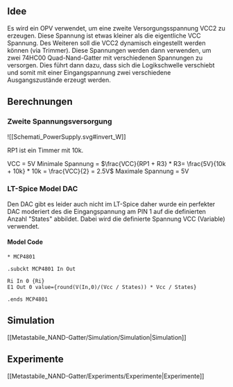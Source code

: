 ## Idee

Es wird ein OPV verwendet, um eine zweite Versorgungsspannung VCC2 zu erzeugen. Diese Spannung ist etwas kleiner als die eigentliche VCC Spannung. Des Weiteren soll die VCC2  dynamisch eingestellt werden können (via Trimmer).
Diese Spannungen werden dann verwenden, um zwei 74HC00 Quad-Nand-Gatter mit verschiedenen Spannungen zu versorgen. Dies führt dann dazu, dass sich die Logikschwelle verschiebt und somit mit einer Eingangspannung zwei verschiedene Ausgangszustände erzeugt werden. 

## Berechnungen

### Zweite Spannungsversorgung

![[Schemati_PowerSupply.svg#invert_W]]

RP1 ist ein Timmer mit 10k.

VCC = 5V
Minimale Spannung = $\frac{VCC}{RP1 + R3} * R3= \frac{5V}{10k + 10k} * 10k = \frac{VCC}{2} = 2.5V$ 
Maximale Spannung = 5V


### LT-Spice Model DAC

Den DAC gibt es leider auch nicht im LT-Spice daher wurde ein perfekter DAC moderiert des die Eingangspannung am PIN 1 auf die definierten Anzahl "States" abbildet. Dabei wird die definierte Spannung VCC (Variable) verwendet.

#### Model Code

```
* MCP4801

.subckt MCP4801 In Out

Ri In 0 {Ri}
E1 Out 0 value={round(V(In,0)/(Vcc / States)) * Vcc / States}

.ends MCP4801
```

## Simulation

[[Metastabile_NAND-Gatter/Simulation/Simulation|Simulation]]

## Experimente

[[Metastabile_NAND-Gatter/Experiments/Experimente|Experimente]]

